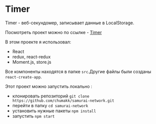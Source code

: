 # Timer

Timer - веб-секундомер, записывает данные в LocalStorage.

Посмотреть проект можно по ссылке - [Timer](https://chumakk.github.io/Timer/)

В этом проекте я использовал:

- React
- redux, react-redux
- Moment.js, store.js

Все компоненты находятся в папке `src`.Другие файлы были созданы `react-create-app`.

Этот проект можно запустить локально :

- клонировать репозиторий `git clone https://github.com/chumakk/samurai-network.git`
- перейти в папку `cd samurai-network`
- установить нужные пакеты `npm install`
- запустить `npm start`

